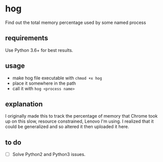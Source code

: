 # hog
Find out the total memory percentage used by some named process

## requirements
Use Python 3.6+ for best results.

## usage
- make hog file executable with `chmod +x hog`
- place it somewhere in the path
- call it with `hog <process name>`

## explanation
I originally made this to track the percentage of memory that Chrome took up on this slow, resource constrained, Lenovo I'm using. I realized that it could be generalized and so altered it then uploaded it here.

## to do
- [ ] Solve Python2 and Python3 issues.
